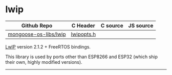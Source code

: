 # lwip
| Github Repo | C Header | C source  | JS source |
| ----------- | -------- | --------  | ----------------- |
| [mongoose-os-libs/lwip](https://github.com/mongoose-os-libs/lwip) | [lwipopts.h](https://github.com/mongoose-os-libs/lwip/tree/master/include/lwipopts.h) | &nbsp;  | &nbsp;         |



[LwIP](https://savannah.nongnu.org/projects/lwip/) version 2.1.2 + FreeRTOS bindings.

This library is used by ports other than ESP8266 and ESP32 (which ship their own, highly modified versions).


 ----- 
